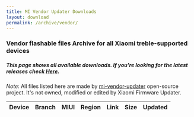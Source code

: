 ```yaml
---
title: MI Vendor Updater Downloads
layout: download
permalink: /archive/vendor/
---
```


### Vendor flashable files Archive for all Xiaomi treble-supported devices
##### This page shows all available downloads. If you're looking for the latest releases check [Here](/vendor/).


*Note*: All files listed here are made by [mi-vendor-updater](https://github.com/TryHardDood/mi-vendor-updater) open-source project. It's not owned, modified or edited by Xiaomi Firmware Updater.

<div class="table-responsive-md" id="table-wrapper">
<table id="vendor" class="display dt-responsive nowrap compact table table-striped table-hover table-sm">
    <thead class="thead-dark">
        <tr>
            <th>Device</th>
            <th>Branch</th>
            <th>MIUI</th>
            <th>Region</th>
            <th>Link</th>
            <th>Size</th>
            <th>Updated</th>
        </tr>
    </thead>
    <script>loadVendorDownloads('', 'full')</script>
</table>
</div>
